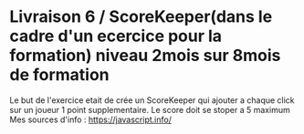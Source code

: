 # Livraison 6 / ScoreKeeper(dans le cadre d'un ecercice pour la formation) niveau 2mois sur 8mois de formation

Le but de l'exercice etait de crée un ScoreKeeper qui ajouter a chaque click sur un joueur 1 point supplementaire.
Le score doit se stoper a 5 maximum
Mes sources d'info : https://javascript.info/




